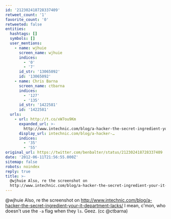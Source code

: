 ```yaml
---
id: '212302418728337409'
retweet_count: '1'
favorite_count: '0'
retweeted: false
entities:
  hashtags: []
  symbols: []
  user_mentions:
    - name: wjhuie
      screen_name: wjhuie
      indices:
        - '0'
        - '7'
      id_str: '13065092'
      id: '13065092'
    - name: Chris Barna
      screen_name: ctbarna
      indices:
        - '127'
        - '135'
      id_str: '1422581'
      id: '1422581'
  urls:
    - url: http://t.co/xW7ou9Km
      expanded_url: >-
        http://www.intechnic.com/blog/a-hacker-the-secret-ingredient-your-it-department-lacks/
      display_url: intechnic.com/blog/a-hacker-…
      indices:
        - '35'
        - '55'
original_url: https://twitter.com/benbalter/status/212302418728337409
date: '2012-06-11T21:56:55.000Z'
sitemap: false
robots: noindex
reply: true
title: >-
  @wjhuie Also, re the screenshot on
  http://www.intechnic.com/blog/a-hacker-the-secret-ingredient-your-it-department-lacks/…
---
```


@wjhuie Also, re the screenshot on http://www.intechnic.com/blog/a-hacker-the-secret-ingredient-your-it-department-lacks/ I mean, c'mon, who doesn't use the `-a` flag when they `ls`. Geez. (cc @ctbarna)